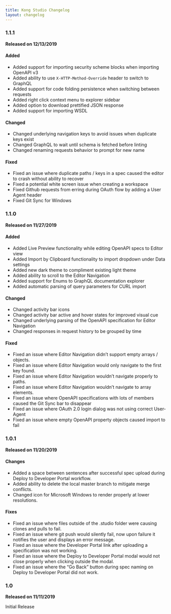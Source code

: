 ```yaml
---
title: Kong Studio Changelog
layout: changelog
---
```


### 1.1.1
**Released on 12/13/2019**

#### Added

* Added support for importing security scheme blocks when importing OpenAPI v3
* Added ability to use `X-HTTP-Method-Override` header to switch to GraphQL
* Added support for code folding persistence when switching between requests
* Added right click context menu to explorer sidebar
* Added option to download prettified JSON response
* Added support for importing WSDL

#### Changed

* Changed underlying navigation keys to avoid issues when duplicate keys exist
* Changed GraphQL to wait until schema is fetched before linting
* Changed renaming requests behavior to prompt for new name

#### Fixed

* Fixed an issue where duplicate paths / keys in a spec caused the editor to crash without ability to recover
* Fixed a potential white screen issue when creating a workspace
* Fixed Github requests from erring during OAuth flow by adding a User Agent header
* Fixed Git Sync for Windows


### 1.1.0
**Released on 11/27/2019**

#### Added

* Added Live Preview functionality while editing OpenAPI specs to Editor view
* Added Import by Clipboard functionality to import dropdown under Data settings
* Added new dark theme to compliment existing light theme
* Added ability to scroll to the Editor Navigation
* Added support for Enums to GraphQL documentation explorer
* Added automatic parsing of query parameters for CURL import

#### Changed

* Changed activity bar icons
* Changed activity bar active and hover states for improved visual cue
* Changed underlying parsing of the OpenAPI specification for Editor Navigation
* Changed responses in request history to be grouped by time

#### Fixed

* Fixed an issue where Editor Navigation didn’t support empty arrays / objects.
* Fixed an issue where Editor Navigation would only navigate to the first key found.
* Fixed an issue where Editor Navigation wouldn’t navigate properly to paths.
* Fixed an issue where Editor Navigation wouldn’t navigate to array elements.
* Fixed an issue where OpenAPI specifications with lots of members caused the Git Sync bar to disappear
* Fixed an issue where OAuth 2.0 login dialog was not using correct User-Agent
* Fixed an issue where empty OpenAPI property objects caused import to fail

### 1.0.1
**Released on 11/20/2019**

#### Changes
* Added a space between sentences after successful spec upload during Deploy to Developer Portal workflow.
* Added ability to delete the local master branch to mitigate merge conflicts.
* Changed icon for Microsoft Windows to render properly at lower resolutions.

#### Fixes
* Fixed an issue where files outside of the .studio folder were causing clones and pulls to fail.
* Fixed an issue where git push would silently fail, now upon failure it notifies the user and displays an error message.
* Fixed an issue where the Developer Portal link after uploading a specification was not working.
* Fixed an issue where the Deploy to Developer Portal modal would not close properly when clicking outside the modal.
* Fixed an issue where the “Go Back” button during spec naming on Deploy to Developer Portal did not work.


### 1.0
**Released on 11/11/2019**

Initial Release
